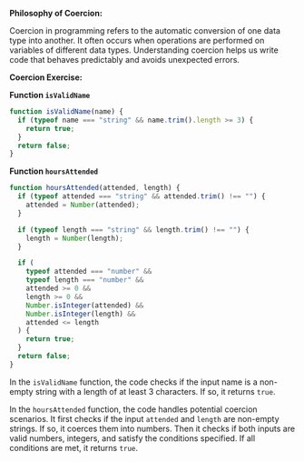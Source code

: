 
**Philosophy of Coercion:**

Coercion in programming refers to the automatic conversion of one data type into another. It often occurs when operations are performed on variables of different data types. Understanding coercion helps us write code that behaves predictably and avoids unexpected errors.

**Coercion Exercise:**

**Function `isValidName`**

```javascript
function isValidName(name) {
  if (typeof name === "string" && name.trim().length >= 3) {
    return true;
  }
  return false;
}
```

**Function `hoursAttended`**

```javascript
function hoursAttended(attended, length) {
  if (typeof attended === "string" && attended.trim() !== "") {
    attended = Number(attended);
  }

  if (typeof length === "string" && length.trim() !== "") {
    length = Number(length);
  }

  if (
    typeof attended === "number" &&
    typeof length === "number" &&
    attended >= 0 &&
    length >= 0 &&
    Number.isInteger(attended) &&
    Number.isInteger(length) &&
    attended <= length
  ) {
    return true;
  }
  return false;
}
```

In the `isValidName` function, the code checks if the input name is a non-empty string with a length of at least 3 characters. If so, it returns `true`.

In the `hoursAttended` function, the code handles potential coercion scenarios. It first checks if the input `attended` and `length` are non-empty strings. If so, it coerces them into numbers. Then it checks if both inputs are valid numbers, integers, and satisfy the conditions specified. If all conditions are met, it returns `true`.

